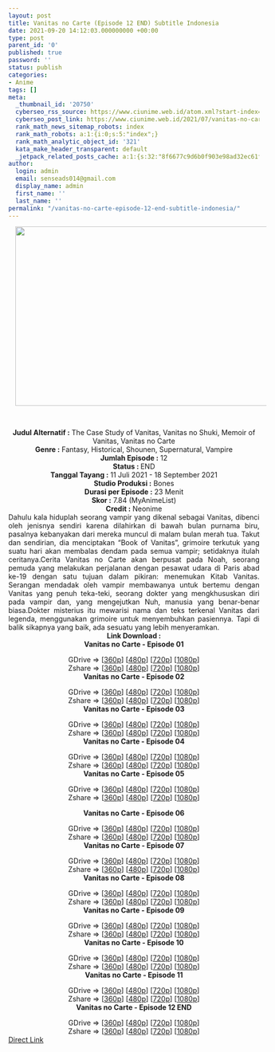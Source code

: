 ```yaml
---
layout: post
title: Vanitas no Carte (Episode 12 END) Subtitle Indonesia
date: 2021-09-20 14:12:03.000000000 +00:00
type: post
parent_id: '0'
published: true
password: ''
status: publish
categories:
- Anime
tags: []
meta:
  _thumbnail_id: '20750'
  cyberseo_rss_source: https://www.ciunime.web.id/atom.xml?start-index=151&max-results=150
  cyberseo_post_link: https://www.ciunime.web.id/2021/07/vanitas-no-carte-subtitle-indonesia.html
  rank_math_news_sitemap_robots: index
  rank_math_robots: a:1:{i:0;s:5:"index";}
  rank_math_analytic_object_id: '321'
  kata_make_header_transparent: default
  _jetpack_related_posts_cache: a:1:{s:32:"8f6677c9d6b0f903e98ad32ec61f8deb";a:2:{s:7:"expires";i:1645511642;s:7:"payload";a:0:{}}}
author:
  login: admin
  email: senseads014@gmail.com
  display_name: admin
  first_name: ''
  last_name: ''
permalink: "/vanitas-no-carte-episode-12-end-subtitle-indonesia/"
---
```

<div>
<div class="separator" style="clear: both; text-align: center;"><a href="https://1.bp.blogspot.com/-V_Mjd9n1NJk/YOQJVXBb_uI/AAAAAAAAexo/ZfyYsxEN2LwiPohjX0lo7IN0bLNHxnTBwCLcBGAsYHQ/s1280/Vanitas%2Bno%2BCarte.jpeg" style="margin-left: 1em; margin-right: 1em;"><img border="0" data-original-height="720" data-original-width="1280" height="360" src="{{ site.baseurl }}/assets/2021/09/Vanitas%2Bno%2BCarte.jpeg" width="640" /></a></div>
<p><b><br /></b></div>
<div style="text-align: center;"><b style="font-weight: bold;">Judul</b><b style="font-weight: bold;"><b> Alternatif</b> :</b> The Case Study of Vanitas,&nbsp;Vanitas no Shuki, Memoir of Vanitas, Vanitas no Carte</div>
<div style="text-align: center;"><b><b>Genre :</b></b>&nbsp;Fantasy, Historical, Shounen,&nbsp;Supernatural, Vampire</div>
<div style="text-align: center;"><b>Jumlah Episode :</b> 12<br /><b>Status : </b>END<br /><b>Tanggal Tayang :</b> 11 Juli 2021&nbsp;- 18 September 2021<br /><b>Studio Produksi :</b> Bones<br /><b>Durasi per Episode :</b> 23 Menit</div>
<div style="text-align: center;"><b>Skor :</b> 7.84 (MyAnimeList)<br /><b>Credit :</b> Neonime</div>
<div style="text-align: center;"></div>
<div style="text-align: justify;">Dahulu kala hiduplah seorang vampir yang dikenal sebagai Vanitas, dibenci oleh jenisnya sendiri karena dilahirkan di bawah bulan purnama biru, pasalnya kebanyakan dari mereka muncul di malam bulan merah tua. Takut dan sendirian, dia menciptakan “Book of Vanitas”, grimoire terkutuk yang suatu hari akan membalas dendam pada semua vampir; setidaknya itulah ceritanya.Cerita Vanitas no Carte akan berpusat pada Noah, seorang pemuda yang melakukan perjalanan dengan pesawat udara di Paris abad ke-19 dengan satu tujuan dalam pikiran: menemukan Kitab Vanitas. Serangan mendadak oleh vampir membawanya untuk bertemu dengan Vanitas yang penuh teka-teki, seorang dokter yang mengkhususkan diri pada vampir dan, yang mengejutkan Nuh, manusia yang benar-benar biasa.Dokter misterius itu mewarisi nama dan teks terkenal Vanitas dari legenda, menggunakan grimoire untuk menyembuhkan pasiennya. Tapi di balik sikapnya yang baik, ada sesuatu yang lebih menyeramkan.</div>
<div style="text-align: justify;"></div>
<div style="text-align: justify;"></div>
<div style="text-align: center;"><b>Link Download :</b></div>
<div style="text-align: center;"><b>Vanitas no Carte - Episode 01</b></p>
<div style="text-align: center;">GDrive =&gt; [<a href="https://acefile.co/f/48920704/vnc-1-360p-samehadaku-vip-mp4" target="_blank" rel="noopener">360p</a>] [<a href="https://acefile.co/f/48922489/neonime_vnc-1v2-480p-zip" target="_blank" rel="noopener">480p</a>] [<a href="https://acefile.co/f/48922661/neonime_vnc-1v2-720p-zip" target="_blank" rel="noopener">720p</a>] [<a href="https://acefile.co/f/48922820/neonime_vnc-1v2-1080p-zip" target="_blank" rel="noopener">1080p</a>]<br />Zshare =&gt; [<a href="https://www5.zippyshare.com/v/g5bjyOeb/file.html" target="_blank" rel="noopener">360p</a>] [<a href="https://www75.zippyshare.com/v/6UTLo7B3/file.html" target="_blank" rel="noopener">480p</a>] [<a href="https://www32.zippyshare.com/v/EyIvLUe8/file.html" target="_blank" rel="noopener">720p</a>] [<a href="https://www75.zippyshare.com/v/KlvguLEf/file.html" target="_blank" rel="noopener">1080p</a>] </div>
<div style="text-align: center;"><b>Vanitas no Carte - Episode 02</b></p>
<div>GDrive =&gt; [<a href="https://acefile.co/f/49477070/vnc-2-360p-samehadaku-to-mp4" target="_blank" rel="noopener">360p</a>] [<a href="https://acefile.co/f/49486355/neonime_vnc-2-480p-zip" target="_blank" rel="noopener">480p</a>] [<a href="https://acefile.co/f/49486353/neonime_vnc-2-720p-zip" target="_blank" rel="noopener">720p</a>] [<a href="https://acefile.co/f/49486350/neonime_vnc-2-1080p-zip" target="_blank" rel="noopener">1080p</a>]<br />Zshare =&gt; [<a href="https://www81.zippyshare.com/v/osP7hCLD/file.html" target="_blank" rel="noopener">360p</a>] [<a href="https://www6.zippyshare.com/v/DXlHtR9v/file.html" target="_blank" rel="noopener">480p</a>] [<a href="https://www44.zippyshare.com/v/VK5uiNoe/file.html" target="_blank" rel="noopener">720p</a>] [<a href="https://www62.zippyshare.com/v/3Pge7nnZ/file.html" target="_blank" rel="noopener">1080p</a>]</div>
<div><b>Vanitas no Carte - Episode 03</b></p>
<div>GDrive =&gt; [<a href="https://acefile.co/f/50077187/vnc-3-360p-samehadaku-to-mp4" target="_blank" rel="noopener">360p</a>] [<a href="https://acefile.co/f/50084116/neonime_vnc-3-480p-zip" target="_blank" rel="noopener">480p</a>] [<a href="https://acefile.co/f/50084125/neonime_vnc-3-720p-zip" target="_blank" rel="noopener">720p</a>] [<a href="https://acefile.co/f/50084128/neonime_vnc-3-1080p-zip" target="_blank" rel="noopener">1080p</a>]<br />Zshare =&gt; [<a href="https://www54.zippyshare.com/v/bReEkBbD/file.html" target="_blank" rel="noopener">360p</a>] [<a href="https://www34.zippyshare.com/v/O82hzXpg/file.html" target="_blank" rel="noopener">480p</a>] [<a href="https://mir.cr/RRKSKC6Z" target="_blank" rel="noopener">720p</a>] [<a href="https://www50.zippyshare.com/v/o0Y0FJDi/file.html" target="_blank" rel="noopener">1080p</a>]</div>
</div>
<div><b>Vanitas no Carte - Episode 04</b></p>
<div>GDrive =&gt; [<a href="https://acefile.co/f/50686971/vnc-4-360p-samehadaku-to-mp4" target="_blank" rel="noopener">360p</a>] [<a href="https://acefile.co/f/50691062/neonime_vnc-4-480p-zip" target="_blank" rel="noopener">480p</a>] [<a href="https://acefile.co/f/50691059/neonime_vnc-4-720p-zip" target="_blank" rel="noopener">720p</a>] [<a href="https://acefile.co/f/50691051/neonime_vnc-4-1080p-zip" target="_blank" rel="noopener">1080p</a>]<br />Zshare =&gt; [<a href="https://www104.zippyshare.com/v/QlSNhQ3N/file.html" target="_blank" rel="noopener">360p</a>] [<a href="https://www74.zippyshare.com/v/EDGIiKlr/file.html" target="_blank" rel="noopener">480p</a>] [<a href="https://www52.zippyshare.com/v/672mCL1I/file.html" target="_blank" rel="noopener">720p</a>] [<a href="https://www37.zippyshare.com/v/0E3ieV8p/file.html" target="_blank" rel="noopener">1080p</a>]</div>
</div>
<div><b>Vanitas no Carte - Episode 05</b></p>
<div>GDrive =&gt; [<a href="https://acefile.co/f/51260432/vnc-5-360p-samehadaku-sbs-mp4" target="_blank" rel="noopener">360p</a>] [<a href="https://acefile.co/f/51261683/neonime_vnc-5-480p-zip" target="_blank" rel="noopener">480p</a>] [<a href="https://acefile.co/f/51261978/neonime_vnc-5-720p-zip" target="_blank" rel="noopener">720p</a>] [<a href="https://acefile.co/f/51262253/neonime_vnc-5-1080p-zip" target="_blank" rel="noopener">1080p</a>]<br />Zshare =&gt; [<a href="https://www57.zippyshare.com/v/WgpHFZMA/file.html" target="_blank" rel="noopener">360p</a>] [<a href="https://www15.zippyshare.com/v/HQlejCvw/file.html" target="_blank" rel="noopener">480p</a>] [<a href="https://www89.zippyshare.com/v/o3X0OObt/file.html" target="_blank" rel="noopener">720p</a>] [<a href="https://www13.zippyshare.com/v/iz1r90dm/file.html" target="_blank" rel="noopener">1080p</a>]</div>
<p><b>Vanitas no Carte - Episode 06</b></p>
<div>GDrive =&gt; [<a href="https://acefile.co/f/51852001/vnc-6-360p-samehadaku-sbs-mp4" target="_blank" rel="noopener">360p</a>] [<a href="https://acefile.co/f/51860048/neonime_vnc-6-480p-zip" target="_blank" rel="noopener">480p</a>] [<a href="https://acefile.co/f/51860316/neonime_vnc-6-720p-zip" target="_blank" rel="noopener">720p</a>] [<a href="https://acefile.co/f/51860611/neonime_vnc-6-1080p-zip" target="_blank" rel="noopener">1080p</a>]<br />Zshare =&gt; [<a href="https://www47.zippyshare.com/v/ot1g0bhT/file.html" target="_blank" rel="noopener">360p</a>] [<a href="https://www111.zippyshare.com/v/jkpHWitK/file.html" target="_blank" rel="noopener">480p</a>] [<a href="https://www104.zippyshare.com/v/sbttpLYF/file.html" target="_blank" rel="noopener">720p</a>] [<a href="https://www117.zippyshare.com/v/fqbMPl7z/file.html" target="_blank" rel="noopener">1080p</a>]</div>
</div>
<div><b>Vanitas no Carte - Episode 07</b></p>
<div>GDrive =&gt; [<a href="https://acefile.co/f/52432179/vnc-7-360p-samehadaku-sbs-mp4" target="_blank" rel="noopener">360p</a>] [<a href="https://acefile.co/f/52433599/neonime_vnc-7-480p-zip" target="_blank" rel="noopener">480p</a>] [<a href="https://acefile.co/f/52433602/neonime_vnc-7-720p-zip" target="_blank" rel="noopener">720p</a>] [<a href="https://acefile.co/f/52433736/neonime_vnc-7-1080p-zip" target="_blank" rel="noopener">1080p</a>]<br />Zshare =&gt; [<a href="https://www10.zippyshare.com/v/G5DEC0cg/file.html" target="_blank" rel="noopener">360p</a>] [<a href="https://www29.zippyshare.com/v/EGsOVZih/file.html" target="_blank" rel="noopener">480p</a>] [<a href="https://www22.zippyshare.com/v/gXj0KPOU/file.html" target="_blank" rel="noopener">720p</a>] [<a href="https://www65.zippyshare.com/v/J4sBzyVv/file.html" target="_blank" rel="noopener">1080p</a>]</div>
</div>
<div><b>Vanitas no Carte - Episode 08</b></p>
<div>GDrive =&gt; [<a href="https://acefile.co/f/53013930/vnc-8-360p-samehadaku-sbs-mp4" target="_blank" rel="noopener">360p</a>] [<a href="https://acefile.co/f/53017716/neonime_vnc-8-480p-zip" target="_blank" rel="noopener">480p</a>] [<a href="https://acefile.co/f/53017938/neonime_vnc-8-720p-zip" target="_blank" rel="noopener">720p</a>] [<a href="https://acefile.co/f/53018181/neonime_vnc-8-1080p-zip" target="_blank" rel="noopener">1080p</a>]<br />Zshare =&gt; [<a href="https://www51.zippyshare.com/v/Np8Ub1HJ/file.html" target="_blank" rel="noopener">360p</a>] [<a href="https://www1.zippyshare.com/v/4DjG1knM/file.html" target="_blank" rel="noopener">480p</a>] [<a href="https://www114.zippyshare.com/v/8EFzv3Cb/file.html" target="_blank" rel="noopener">720p</a>] [<a href="https://www8.zippyshare.com/v/YcBN3UhZ/file.html" target="_blank" rel="noopener">1080p</a>]</div>
</div>
<div><b>Vanitas no Carte - Episode 09</b></p>
<div>GDrive =&gt; [<a href="https://acefile.co/f/53564060/vnc-9-360p-samehadaku-care-mp4" target="_blank" rel="noopener">360p</a>] [<a href="https://acefile.co/f/53565861/neonime_vnc-9-480p-zip" target="_blank" rel="noopener">480p</a>] [<a href="https://acefile.co/f/53565859/neonime_vnc-9-720p-zip" target="_blank" rel="noopener">720p</a>] [<a href="https://acefile.co/f/53565857/neonime_vnc-9-1080p-zip" target="_blank" rel="noopener">1080p</a>]<br />Zshare =&gt; [<a href="https://www79.zippyshare.com/v/yfs2R1XI/file.html" target="_blank" rel="noopener">360p</a>] [<a href="https://www25.zippyshare.com/v/lbQbG2NL/file.html" target="_blank" rel="noopener">480p</a>] [<a href="https://www109.zippyshare.com/v/3u5lSJHN/file.html" target="_blank" rel="noopener">720p</a>] [<a href="https://www104.zippyshare.com/v/cfrAsBJj/file.html" target="_blank" rel="noopener">1080p</a>]</div>
</div>
<div><b>Vanitas no Carte - Episode 10</b></p>
<div>GDrive =&gt; [<a href="https://acefile.co/f/54097759/vnc-10-360p-samehadaku-care-mkv" target="_blank" rel="noopener">360p</a>] [<a href="https://acefile.co/f/54101735/neonime_vnc-10-480p-zip" target="_blank" rel="noopener">480p</a>] [<a href="https://acefile.co/f/54101806/neonime_vnc-10-720p-zip" target="_blank" rel="noopener">720p</a>] [<a href="https://acefile.co/f/54101808/neonime_vnc-10-1080p-zip" target="_blank" rel="noopener">1080p</a>]<br />Zshare =&gt; [<a href="https://www6.zippyshare.com/v/fyZ5RuRr/file.html" target="_blank" rel="noopener">360p</a>] [<a href="https://www83.zippyshare.com/v/kZUn2q0X/file.html" target="_blank" rel="noopener">480p</a>] [<a href="https://www115.zippyshare.com/v/Tr8cKTNX/file.html" target="_blank" rel="noopener">720p</a>] [<a href="https://www6.zippyshare.com/v/bUGyxdPC/file.html" target="_blank" rel="noopener">1080p</a>]</div>
</div>
<div><b>Vanitas no Carte - Episode 11</b></p>
<div>GDrive =&gt; [<a href="https://acefile.co/f/54644130/vnc-11-360p-samehadaku-care-mp4" target="_blank" rel="noopener">360p</a>] [<a href="https://acefile.co/f/54644880/neonime_vnc-11-480p-zip" target="_blank" rel="noopener">480p</a>] [<a href="https://acefile.co/f/54645012/neonime_vnc-11-720p-zip" target="_blank" rel="noopener">720p</a>] [<a href="https://acefile.co/f/54645218/neonime_vnc-11-1080p-zip" target="_blank" rel="noopener">1080p</a>]<br />Zshare =&gt; [<a href="https://www59.zippyshare.com/v/aSVYlNQD/file.html" target="_blank" rel="noopener">360p</a>] [<a href="https://www30.zippyshare.com/v/0kipfm7Q/file.html" target="_blank" rel="noopener">480p</a>] [<a href="https://www13.zippyshare.com/v/Nx3q3TtT/file.html" target="_blank" rel="noopener">720p</a>] [<a href="https://www50.zippyshare.com/v/FDZwLcRm/file.html" target="_blank" rel="noopener">1080p</a>]</div>
</div>
<div><b>Vanitas no Carte - Episode 12 END</b></p>
<div>GDrive =&gt; [<a href="https://acefile.co/f/55220697/360-mp4-vanitas-no-carte-samehadaku-rar" target="_blank" rel="noopener">360p</a>] [<a href="https://acefile.co/f/55210303/neonime_vnc-12end-480p-zip" target="_blank" rel="noopener">480p</a>] [<a href="https://acefile.co/f/55210306/neonime_vnc-12end-720p-zip" target="_blank" rel="noopener">720p</a>] [<a href="https://acefile.co/f/55210310/neonime_vnc-12end-1080p-zip" target="_blank" rel="noopener">1080p</a>]<br />Zshare =&gt; [<a href="https://www78.zippyshare.com/v/TLhjCNTz/file.html" target="_blank" rel="noopener">360p</a>] [<a href="https://www77.zippyshare.com/v/aaPGsk2c/file.html" target="_blank" rel="noopener">480p</a>] [<a href="https://www33.zippyshare.com/v/5dr9fQaI/file.html" target="_blank" rel="noopener">720p</a>] [<a href="https://www10.zippyshare.com/v/h2waBR5r/file.html" target="_blank" rel="noopener">1080p</a>]</div>
</div>
</div>
</div>
<link rel="stylesheet" href="https://cdnjs.cloudflare.com/ajax/libs/font-awesome/4.7.0/css/font-awesome.min.css" />
<div class="divbtn"> <a href="https://handymansurrender.com/fihup8buzv?key=94550f7ce39444073321dde3b8782f97" class="btn"><i class="fa fa-download"></i> Direct Link</a> </div>
